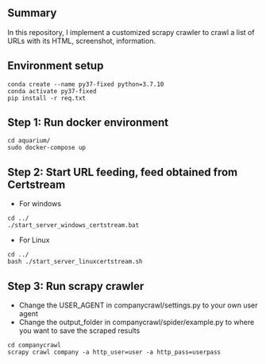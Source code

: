 ## Summary
In this repository, I implement a customized scrapy crawler to crawl a list of URLs with its HTML, screenshot, information.

## Environment setup
```
conda create --name py37-fixed python=3.7.10
conda activate py37-fixed
pip install -r req.txt
```

## Step 1: Run docker environment
```
cd aquarium/
sudo docker-compose up
```
## Step 2: Start URL feeding, feed obtained from Certstream
- For windows
```
cd ../
./start_server_windows_certstream.bat
```
- For Linux
```
cd ../
bash ./start_server_linuxcertstream.sh
```
## Step 3: Run scrapy crawler
- Change the USER_AGENT in companycrawl/settings.py to your own user agent
- Change the output_folder in companycrawl/spider/example.py to where you want to save the scraped results
```
cd companycrawl
scrapy crawl company -a http_user=user -a http_pass=userpass
```
